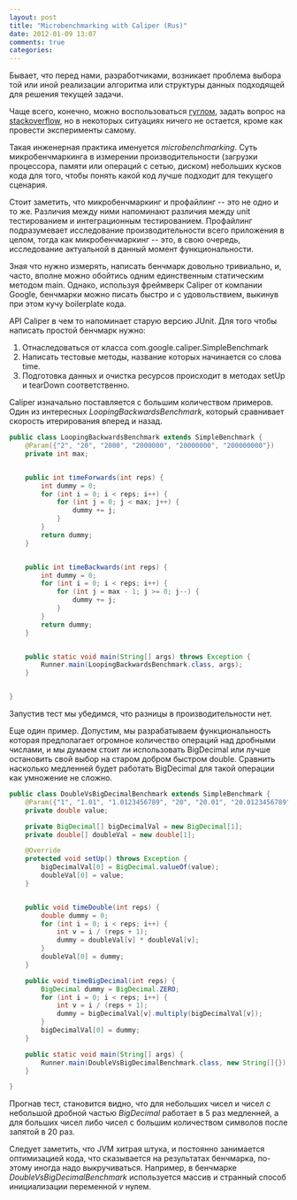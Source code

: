 ```yaml
---
layout: post
title: "Microbenchmarking with Caliper (Rus)"
date: 2012-01-09 13:07
comments: true
categories: 
---
```


Бывает, что перед нами, разработчиками, возникает проблема выбора той или иной реализации алгоритма или структуры данных подходящей для решения текущей задачи.

Чаще всего, конечно, можно воспользоваться [гуглом][1], задать вопрос на [stackoverflow][2], но в некоторых ситуациях ничего не остается, кроме как провести эксперименты самому.

Такая инженерная практика именуется *microbenchmarking*. Суть микробенчмаркинга в измерении производительности (загрузки процессора, памяти или операций с сетью, диском) небольших кусков кода для того, чтобы понять какой код лучше подходит для текущего сценария.

Стоит заметить, что микробенчмаркинг и профайлинг -- это не одно и то же. Различия между ними напоминают различия между unit тестированием и интеграционным тестированием. Профайлинг подразумевает исследование производительности всего приложения в целом, тогда как микробенчмаркинг -- это, в свою очередь, исследование актуальной в данный момент функциональности.

Зная что нужно измерять, написать бенчмарк довольно тривиально, и, часто, вполне можно обойтись одним единственным статическим методом main. Однако, используя фреймверк Caliper от компании Google, бенчмарки можно писать быстро и с удовольствием, выкинув при этом кучу boilerplate кода.

API Caliper в чем то напоминает старую версию JUnit. Для того чтобы написать простой бенчмарк нужно:

1. Отнаследоваться от класса com.google.caliper.SimpleBenchmark
2. Написать тестовые методы, название которых начинается со слова time.
3. Подготовка данных и очистка ресурсов происходит в методах setUp и tearDown соответственно.

Caliper изначально поставляется с большим количеством примеров. Один из интересных *LoopingBackwardsBenchmark*, который сравнивает скорость итерирования вперед и назад.

``` java LoopingBackwardsBenchmark
public class LoopingBackwardsBenchmark extends SimpleBenchmark {
    @Param({"2", "20", "2000", "2000000", "20000000", "200000000"})
    private int max;


    public int timeForwards(int reps) {
        int dummy = 0;
        for (int i = 0; i < reps; i++) {
            for (int j = 0; j < max; j++) {
                dummy += j;
            }
        }
        return dummy;
    }


    public int timeBackwards(int reps) {
        int dummy = 0;
        for (int i = 0; i < reps; i++) {
            for (int j = max - 1; j >= 0; j--) {
                dummy += j;
            }
        }
        return dummy;
    }


    public static void main(String[] args) throws Exception {
        Runner.main(LoopingBackwardsBenchmark.class, args);
    }


}

```

Запустив тест мы убедимся, что разницы в производительности нет.

Еще один пример. Допустим, мы разрабатываем функциональность которая предполагает огромное количество операций над дробными числами, и мы думаем стоит ли использовать BigDecimal или лучше остановить свой выбор на старом добром быстром double. Сравнить насколько медленней будет работать BigDecimal для такой операции как умножение не сложно.

``` java "Double Vs BigDecimal"
public class DoubleVsBigDecimalBenchmark extends SimpleBenchmark {
    @Param({"1", "1.01", "1.0123456789", "20", "20.01", "20.0123456789", "1000000000", "1000000000.01", "1000000000.0123456789"})
    private double value;

    private BigDecimal[] bigDecimalVal = new BigDecimal[1];
    private double[] doubleVal = new double[1];

    @Override
    protected void setUp() throws Exception {
        bigDecimalVal[0] = BigDecimal.valueOf(value);
        doubleVal[0] = value;
    }


    public void timeDouble(int reps) {
        double dummy = 0;
        for (int i = 0; i < reps; i++) {
            int v = i / (reps + 1);
            dummy = doubleVal[v] * doubleVal[v];
        }
        doubleVal[0] = dummy;
    }

    public void timeBigDecimal(int reps) {
        BigDecimal dummy = BigDecimal.ZERO;
        for (int i = 0; i < reps; i++) {
            int v = i / (reps + 1);
            dummy = bigDecimalVal[v].multiply(bigDecimalVal[v]);
        }
        bigDecimalVal[0] = dummy;
    }

    public static void main(String[] args) {
        Runner.main(DoubleVsBigDecimalBenchmark.class, new String[]{});
    }

}
```

Прогнав тест, становится видно, что для небольших чисел и чисел с небольшой дробной частью *BigDecimal* работает в 5 раз медленней, а для больших чисел либо чисел с большим количеством символов после запятой в 20 раз.

Следует заметить, что JVM хитрая штука, и постоянно занимается оптимизацией кода, что сказывается на результатах бенчмарка, по-этому иногда надо выкручиваться. Например, в бенчмарке *DoubleVsBigDecimalBenchmark* используется массив и странный способ инициализации переменной *v* нулем.



[1]: http://google.com "Google"
[2]: http://stackoverflow.com "StackOverflow"
[3]: http://code.google.com/p/caliper/ "Caliper"